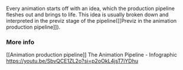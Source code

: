 Every animation starts off with an idea, which the production pipeline fleshes out and brings to life. This idea is usually broken down and interpreted in the previz stage of the pipeline([[Previz in the animation production pipeline]]).
### More info
[[Animation production pipeline]]
The Animation Pipeline - Infographic
https://youtu.be/SbvQCE1ZL2o?si=p2oOkL4jsT7iYDhu